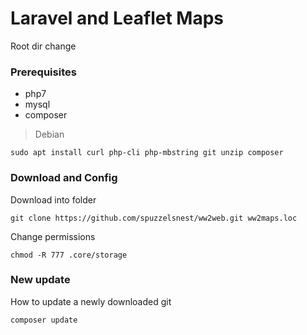 # Laravel and Leaflet Maps

Root dir change 

### Prerequisites

- php7
- mysql
- composer

> Debian 

``` 
sudo apt install curl php-cli php-mbstring git unzip composer
```

### Download and Config

Download into folder

```
git clone https://github.com/spuzzelsnest/ww2web.git ww2maps.loc 
```

Change permissions
```
chmod -R 777 .core/storage 
```

### New update

How to update a newly downloaded git

```
composer update
```
